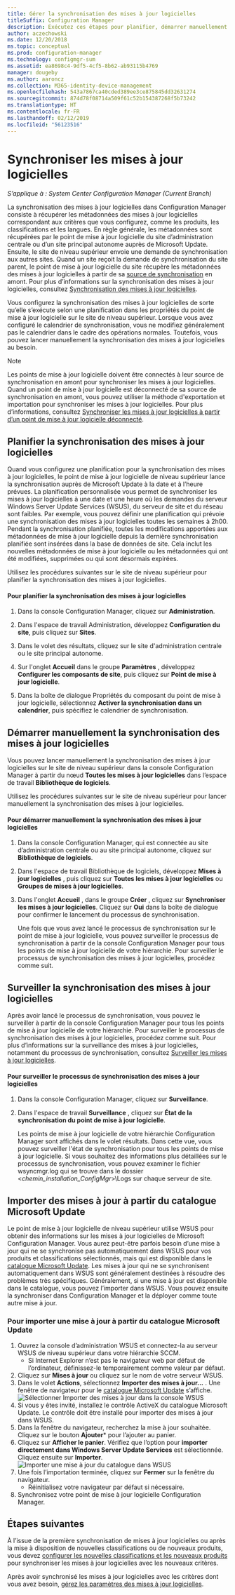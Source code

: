 ```yaml
---
title: Gérer la synchronisation des mises à jour logicielles
titleSuffix: Configuration Manager
description: Exécutez ces étapes pour planifier, démarrer manuellement et surveiller la synchronisation des mises à jour logicielles.
author: aczechowski
ms.date: 12/20/2018
ms.topic: conceptual
ms.prod: configuration-manager
ms.technology: configmgr-sum
ms.assetid: ea8698c4-9df5-4cf5-8b62-ab93115b4769
manager: dougeby
ms.author: aaroncz
ms.collection: M365-identity-device-management
ms.openlocfilehash: 543a7867ca40cded389ee3ce875845dd32631274
ms.sourcegitcommit: 874d78f08714a509f61c52b154387268f5b73242
ms.translationtype: HT
ms.contentlocale: fr-FR
ms.lasthandoff: 02/12/2019
ms.locfileid: "56123516"
---
```

#  <a name="BKMK_SUMSync"></a> Synchroniser les mises à jour logicielles

*S’applique à : System Center Configuration Manager (Current Branch)*

 La synchronisation des mises à jour logicielles dans Configuration Manager consiste à récupérer les métadonnées des mises à jour logicielles correspondant aux critères que vous configurez, comme les produits, les classifications et les langues. En règle générale, les métadonnées sont récupérées par le point de mise à jour logicielle du site d’administration centrale ou d’un site principal autonome auprès de Microsoft Update. Ensuite, le site de niveau supérieur envoie une demande de synchronisation aux autres sites. Quand un site reçoit la demande de synchronisation du site parent, le point de mise à jour logicielle du site récupère les métadonnées des mises à jour logicielles à partir de sa [source de synchronisation](../plan-design/plan-for-software-updates.md#BKMK_SyncSource) en amont. Pour plus d’informations sur la synchronisation des mises à jour logicielles, consultez [Synchronisation des mises à jour logicielles](../understand/software-updates-introduction.md#BKMK_Synchronization).

Vous configurez la synchronisation des mises à jour logicielles de sorte qu’elle s’exécute selon une planification dans les propriétés du point de mise à jour logicielle sur le site de niveau supérieur. Lorsque vous avez configuré le calendrier de synchronisation, vous ne modifiez généralement pas le calendrier dans le cadre des opérations normales. Toutefois, vous pouvez lancer manuellement la synchronisation des mises à jour logicielles au besoin.

  > [!NOTE]  
  >  Les points de mise à jour logicielle doivent être connectés à leur source de synchronisation en amont pour synchroniser les mises à jour logicielles. Quand un point de mise à jour logicielle est déconnecté de sa source de synchronisation en amont, vous pouvez utiliser la méthode d'exportation et importation pour synchroniser les mises à jour logicielles. Pour plus d’informations, consultez [Synchroniser les mises à jour logicielles à partir d’un point de mise à jour logicielle déconnecté](synchronize-software-updates-disconnected.md).  

## <a name="schedule-software-updates-synchronization"></a>Planifier la synchronisation des mises à jour logicielles
Quand vous configurez une planification pour la synchronisation des mises à jour logicielles, le point de mise à jour logicielle de niveau supérieur lance la synchronisation auprès de Microsoft Update à la date et à l’heure prévues. La planification personnalisée vous permet de synchroniser les mises à jour logicielles à une date et une heure où les demandes du serveur Windows Server Update Services (WSUS), du serveur de site et du réseau sont faibles. Par exemple, vous pouvez définir une planification qui prévoie une synchronisation des mises à jour logicielles toutes les semaines à 2h00. Pendant la synchronisation planifiée, toutes les modifications apportées aux métadonnées de mise à jour logicielle depuis la dernière synchronisation planifiée sont insérées dans la base de données de site. Cela inclut les nouvelles métadonnées de mise à jour logicielle ou les métadonnées qui ont été modifiées, supprimées ou qui sont désormais expirées.

Utilisez les procédures suivantes sur le site de niveau supérieur pour planifier la synchronisation des mises à jour logicielles.  

#### <a name="to-schedule-software-updates-synchronization"></a>Pour planifier la synchronisation des mises à jour logicielles  

  1.  Dans la console Configuration Manager, cliquez sur **Administration**.  

  2.  Dans l'espace de travail Administration, développez **Configuration du site**, puis cliquez sur **Sites**.  

  3.  Dans le volet des résultats, cliquez sur le site d'administration centrale ou le site principal autonome.  

  4.  Sur l'onglet **Accueil** dans le groupe **Paramètres** , développez **Configurer les composants de site**, puis cliquez sur **Point de mise à jour logicielle**.  

  5.  Dans la boîte de dialogue Propriétés du composant du point de mise à jour logicielle, sélectionnez **Activer la synchronisation dans un calendrier**, puis spécifiez le calendrier de synchronisation.  

## <a name="manually-start-software-updates-synchronization"></a>Démarrer manuellement la synchronisation des mises à jour logicielles
Vous pouvez lancer manuellement la synchronisation des mises à jour logicielles sur le site de niveau supérieur dans la console Configuration Manager à partir du nœud **Toutes les mises à jour logicielles** dans l’espace de travail **Bibliothèque de logiciels**.  

Utilisez les procédures suivantes sur le site de niveau supérieur pour lancer manuellement la synchronisation des mises à jour logicielles.  

#### <a name="to-manually-start-software-updates-synchronization"></a>Pour démarrer manuellement la synchronisation des mises à jour logicielles  

1. Dans la console Configuration Manager, qui est connectée au site d’administration centrale ou au site principal autonome, cliquez sur **Bibliothèque de logiciels**.  

2. Dans l'espace de travail Bibliothèque de logiciels, développez **Mises à jour logicielles** , puis cliquez sur **Toutes les mises à jour logicielles** ou **Groupes de mises à jour logicielles**.  

3. Dans l'onglet **Accueil** , dans le groupe **Créer** , cliquez sur **Synchroniser les mises à jour logicielles**. Cliquez sur **Oui** dans la boîte de dialogue pour confirmer le lancement du processus de synchronisation.  

   Une fois que vous avez lancé le processus de synchronisation sur le point de mise à jour logicielle, vous pouvez surveiller le processus de synchronisation à partir de la console Configuration Manager pour tous les points de mise à jour logicielle de votre hiérarchie. Pour surveiller le processus de synchronisation des mises à jour logicielles, procédez comme suit.  


## <a name="monitor-software-updates-synchronization"></a>Surveiller la synchronisation des mises à jour logicielles
Après avoir lancé le processus de synchronisation, vous pouvez le surveiller à partir de la console Configuration Manager pour tous les points de mise à jour logicielle de votre hiérarchie. Pour surveiller le processus de synchronisation des mises à jour logicielles, procédez comme suit. Pour plus d’informations sur la surveillance des mises à jour logicielles, notamment du processus de synchronisation, consultez [Surveiller les mises à jour logicielles](../deploy-use/monitor-software-updates.md).

#### <a name="to-monitor-the-software-updates-synchronization-process"></a>Pour surveiller le processus de synchronisation des mises à jour logicielles  

1. Dans la console Configuration Manager, cliquez sur **Surveillance**.  

2. Dans l'espace de travail **Surveillance** , cliquez sur **État de la synchronisation du point de mise à jour logicielle**.  

   Les points de mise à jour logicielle de votre hiérarchie Configuration Manager sont affichés dans le volet résultats. Dans cette vue, vous pouvez surveiller l'état de synchronisation pour tous les points de mise à jour logicielle. Si vous souhaitez des informations plus détaillées sur le processus de synchronisation, vous pouvez examiner le fichier wsyncmgr.log qui se trouve dans le dossier <*chemin_installation_ConfigMgr*>\Logs sur chaque serveur de site.  

## <a name="import-updates-from-the-microsoft-update-catalog"></a>Importer des mises à jour à partir du catalogue Microsoft Update

Le point de mise à jour logicielle de niveau supérieur utilise WSUS pour obtenir des informations sur les mises à jour logicielles de Microsoft Configuration Manager. Vous aurez peut-être parfois besoin d’une mise à jour qui ne se synchronise pas automatiquement dans WSUS pour vos produits et classifications sélectionnés, mais qui est disponible dans le [catalogue Microsoft Update](https://catalog.update.microsoft.com). Les mises à jour qui ne se synchronisent automatiquement dans WSUS sont généralement destinées à résoudre des problèmes très spécifiques. Généralement, si une mise à jour est disponible dans le catalogue, vous pouvez l’importer dans WSUS. Vous pouvez ensuite la synchroniser dans Configuration Manager et la déployer comme toute autre mise à jour.

### <a name="to-import-an-update-from-the-microsoft-update-catalog"></a>Pour importer une mise à jour à partir du catalogue Microsoft Update

1. Ouvrez la console d’administration WSUS et connectez-la au serveur WSUS de niveau supérieur dans votre hiérarchie SCCM. 
   - Si Internet Explorer n’est pas le navigateur web par défaut de l’ordinateur, définissez-le temporairement comme valeur par défaut.
2. Cliquez sur **Mises à jour** ou cliquez sur le nom de votre serveur WSUS. 
3. Dans le volet **Actions**, sélectionnez **Importer des mises à jour...** . Une fenêtre de navigateur pour le [catalogue Microsoft Update](https://catalog.update.microsoft.com) s’affiche.
   ![Sélectionner Importer des mises à jour dans la console WSUS](media/wsus-console-import-updates.png)
4. Si vous y êtes invité, installez le contrôle ActiveX du catalogue Microsoft Update. Le contrôle doit être installé pour importer des mises à jour dans WSUS. 
5. Dans la fenêtre du navigateur, recherchez la mise à jour souhaitée. Cliquez sur le bouton **Ajouter*** pour l’ajouter au panier.
6. Cliquez sur **Afficher le panier**. Vérifiez que l’option pour **importer directement dans Windows Server Update Services** est sélectionnée. Cliquez ensuite sur **Importer**.
    ![Importer une mise à jour du catalogue dans WSUS](./media/import-catalog-update-into-wsus.png)
7. Une fois l’importation terminée, cliquez sur **Fermer** sur la fenêtre du navigateur.
     - Réinitialisez votre navigateur par défaut si nécessaire.
8. Synchronisez votre point de mise à jour logicielle Configuration Manager.


## <a name="next-steps"></a>Étapes suivantes
À l’issue de la première synchronisation de mises à jour logicielles ou après la mise à disposition de nouvelles classifications ou de nouveaux produits, vous devez [configurer les nouvelles classifications et les nouveaux produits](configure-classifications-and-products.md) pour synchroniser les mises à jour logicielles avec les nouveaux critères.

Après avoir synchronisé les mises à jour logicielles avec les critères dont vous avez besoin, [gérez les paramètres des mises à jour logicielles](manage-settings-for-software-updates.md).  
